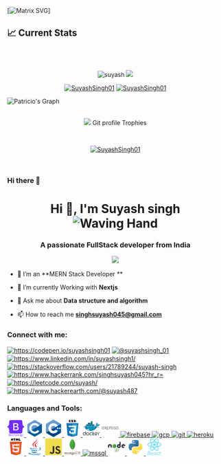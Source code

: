 
 [![Matrix SVG](https://raw.githubusercontent.com/rodrigograca31/rodrigograca31/master/matrix.svg)]
<!-- [![SuyashSingh's GitHub | Topics Over Time](https://stats.quine.sh/SuyashSingh/topics-over-time?theme=dark)]
[![SuyashSingh's GitHub | Languages Over Time](https://stats.quine.sh/SuyashSingh/languages-over-time?theme=light)](https://quine.sh)
[![SuyashSingh's GitHub | Stats](https://stats.quine.sh/SuyashSingh/github?theme=dark)](https://quine.sh)
[![SuyashSingh's Stack Overflow | Stats](https://stats.quine.sh/SuyashSingh/stack-overflow?theme=dark)](https://quine.sh) -->
 ## :chart_with_upwards_trend: Current Stats
</br>
</div>
<br />
<p align="center"><img width="45%" src="https://github-readme-streak-stats.herokuapp.com/?user=SuyashSingh01&theme=gotham&show_icons=true" alt="suyash"/>

<img width="45%" src="https://github-readme-stats-ten-gilt.vercel.app/api?username=SuyashSingh01&show_icons=true&theme=gotham"/>
</p>

<p align="center">
    <a href="https://github.com/SuyashSingh01"><img src="https://github-profile-summary-cards.vercel.app/api/cards/profile-details?username=SuyashSingh01&theme=tokyonight&hide_border=true"  width="520" alt="SuyashSingh01"/></a>
<a href="https://github.com/SuyashSingh01"><img src="https://github-readme-stats.vercel.app/api/top-langs?username=SuyashSingh01&show_icons=true&locale=en&layout=compact&theme=tokyonight" width="320"  alt="SuyashSingh01"/></a>
</p>
<!---[![An image of @suyashsingh01's Holopin badges, which is a link to view their full Holopin profile](https://holopin.me/suyashsingh01)](https://holopin.io/@suyashsingh01) -->
<!-- ## :Activity -->

![Patricio's Graph](https://github-readme-activity-graph.vercel.app/graph?username=SuyashSingh01&custom_title=Patricio's%20GitHub%20Activity%20Graph&bg_color=0D1117&color=7F3FBF&line=7F3FBF&point=7F3FBF&area_color=FFFFFF&title_color=FFFFFF&area=true)
<br><br>
<p align="center">
 <img src="https://media.giphy.com/media/QaMcXSekUWx7aogAUr/giphy.gif" width="30" />&nbsp;Git profile Trophies
</p>
<br>
<p align="center">
 <a href="https://github.com/ryo-ma/github-profile-trophy">
  <img src="https://github-profile-trophy.vercel.app/?username=SuyashSingh01&layout=compact&theme=algolia" alt="SuyashSingh01" />
 </a>
</p>
<br>

### Hi there 👋
   <h1 align="center">Hi 👋, I'm Suyash singh <img src="images/wave.gif"  alt="Waving Hand" width="60px" /></h1>
<h3 align="center">A passionate FullStack developer from India</h3>
<div align="center">
<img src="https://user-images.githubusercontent.com/73097560/115834477-dbab4500-a447-11eb-908a-139a6edaec5c.gif">
</div>

<!-- <p align="left"> <a href="https://github.com/ryo-ma/github-profile-trophy"><img src="https://github-profile-trophy.vercel.app/?username=suyashsingh01" alt="suyashsingh01" /></a> </p> -->

- 🔭 I’m an  **MERN Stack Developer **

- 🌱 I’m currently Working with **Nextjs**

<!-- - 👯 I’m looking to collaborate on **Hackathon** -->

- 💬 Ask me about **Data structure and algorithm**

- 📫 How to reach me **singhsuyash045@gmail.com**

<h3 align="left">Connect with me:</h3>
<p align="left">
<a href="https://codepen.io/suyashsingh01" target="blank"><img align="center" src="https://raw.githubusercontent.com/rahuldkjain/github-profile-readme-generator/master/src/images/icons/Social/codepen.svg" alt="https://codepen.io/suyashsingh01" height="30" width="40" /></a>
<a href="https://twitter.com/@suyashsingh_01" target="blank"><img align="center" src="https://raw.githubusercontent.com/rahuldkjain/github-profile-readme-generator/master/src/images/icons/Social/twitter.svg" alt="@suyashsingh_01" height="30" width="40" /></a>
<a href="https://www.linkedin.com/in/suyashsingh1" target="blank"><img align="center" src="https://raw.githubusercontent.com/rahuldkjain/github-profile-readme-generator/master/src/images/icons/Social/linked-in-alt.svg" alt="https://www.linkedin.com/in/suyashsingh1/" height="30" width="40" /></a>
<a href="https://stackoverflow.com/users/21789244/suyash-singh" target="blank"><img align="center" src="https://raw.githubusercontent.com/rahuldkjain/github-profile-readme-generator/master/src/images/icons/Social/stack-overflow.svg" alt="https://stackoverflow.com/users/21789244/suyash-singh" height="30" width="40" /></a>
<a href="https://www.hackerrank.com/singhsuyash045?hr_r=" target="blank"><img align="center" src="https://raw.githubusercontent.com/rahuldkjain/github-profile-readme-generator/master/src/images/icons/Social/hackerrank.svg" alt="https://www.hackerrank.com/singhsuyash045?hr_r=" height="30" width="40" /></a>
<a href="/" target="blank"><img align="center" src="https://raw.githubusercontent.com/rahuldkjain/github-profile-readme-generator/master/src/images/icons/Social/leet-code.svg" alt="https://leetcode.com/suyash/" height="30" width="40" /></a>
<a href="https://www.hackerearth.com/@suyash487" target="blank"><img align="center" src="https://raw.githubusercontent.com/rahuldkjain/github-profile-readme-generator/master/src/images/icons/Social/hackerearth.svg" alt="https://www.hackerearth.com/@suyash487" height="30" width="40" /></a>
</p>

<h3 align="left">Languages and Tools:</h3>
<p align="left"> <a href="https://getbootstrap.com" target="_blank" rel="noreferrer"> <img src="https://raw.githubusercontent.com/devicons/devicon/master/icons/bootstrap/bootstrap-plain-wordmark.svg" alt="bootstrap" width="40" height="40"/> </a> <a href="https://www.cprogramming.com/" target="_blank" rel="noreferrer"> <img src="https://raw.githubusercontent.com/devicons/devicon/master/icons/c/c-original.svg" alt="c" width="40" height="40"/> </a> <a href="https://www.w3schools.com/cpp/" target="_blank" rel="noreferrer"> <img src="https://raw.githubusercontent.com/devicons/devicon/master/icons/cplusplus/cplusplus-original.svg" alt="cplusplus" width="40" height="40"/> </a> <a href="https://www.w3schools.com/css/" target="_blank" rel="noreferrer"> <img src="https://raw.githubusercontent.com/devicons/devicon/master/icons/css3/css3-original-wordmark.svg" alt="css3" width="40" height="40"/> </a> <a href="https://www.docker.com/" target="_blank" rel="noreferrer"> <img src="https://raw.githubusercontent.com/devicons/devicon/master/icons/docker/docker-original-wordmark.svg" alt="docker" width="40" height="40"/> </a> <a href="https://expressjs.com" target="_blank" rel="noreferrer"> <img src="https://raw.githubusercontent.com/devicons/devicon/master/icons/express/express-original-wordmark.svg" alt="express" width="40" height="40"/> </a> <a href="https://firebase.google.com/" target="_blank" rel="noreferrer"> <img src="https://www.vectorlogo.zone/logos/firebase/firebase-icon.svg" alt="firebase" width="40" height="40"/> </a> <a href="https://cloud.google.com" target="_blank" rel="noreferrer"> <img src="https://www.vectorlogo.zone/logos/google_cloud/google_cloud-icon.svg" alt="gcp" width="40" height="40"/> </a> <a href="https://git-scm.com/" target="_blank" rel="noreferrer"> <img src="https://www.vectorlogo.zone/logos/git-scm/git-scm-icon.svg" alt="git" width="40" height="40"/> </a> <a href="https://heroku.com" target="_blank" rel="noreferrer"> <img src="https://www.vectorlogo.zone/logos/heroku/heroku-icon.svg" alt="heroku" width="40" height="40"/> </a> <a href="https://www.w3.org/html/" target="_blank" rel="noreferrer"> <img src="https://raw.githubusercontent.com/devicons/devicon/master/icons/html5/html5-original-wordmark.svg" alt="html5" width="40" height="40"/> </a> <a href="https://www.java.com" target="_blank" rel="noreferrer"> <img src="https://raw.githubusercontent.com/devicons/devicon/master/icons/java/java-original.svg" alt="java" width="40" height="40"/> </a> <a href="https://developer.mozilla.org/en-US/docs/Web/JavaScript" target="_blank" rel="noreferrer"> <img src="https://raw.githubusercontent.com/devicons/devicon/master/icons/javascript/javascript-original.svg" alt="javascript" width="40" height="40"/> </a> <a href="https://www.mongodb.com/" target="_blank" rel="noreferrer">
 <img src="https://raw.githubusercontent.com/devicons/devicon/master/icons/mongodb/mongodb-original-wordmark.svg" alt="mongodb" width="40" height="40"/> </a> <a href="https://www.microsoft.com/en-us/sql-server" target="_blank" rel="noreferrer">
 <img src="https://www.svgrepo.com/show/303229/microsoft-sql-server-logo.svg" alt="mssql" width="40" height="40"/> </a> <a href="https://nodejs.org" target="_blank" rel="noreferrer"> 
 <img src="https://raw.githubusercontent.com/devicons/devicon/master/icons/nodejs/nodejs-original-wordmark.svg" alt="nodejs" width="40" height="40"/> </a> <a href="https://www.python.org" target="_blank" rel="noreferrer"> 
<img src="https://raw.githubusercontent.com/devicons/devicon/master/icons/python/python-original.svg" alt="python" width="40" height="40"/> </a> <a href="https://reactjs.org/" target="_blank" rel="noreferrer"> 
<img src="https://raw.githubusercontent.com/devicons/devicon/master/icons/react/react-original-wordmark.svg" alt="react" width="40" height="40"/> </a> 
</p>

<!-- <p><img align="left" src="https://github-readme-stats.vercel.app/api/top-langs?username=suyashsingh01&show_icons=true&locale=en&layout=compact" alt="suyashsingh01" /></p> -->

<!-- <p>&nbsp;<img align="center" src="https://github-readme-stats.vercel.app/api?username=suyashsingh01&show_icons=true&locale=en" alt="suyashsingh01" /></p> -->

<!--
**SuyashSingh01/suyashsingh01** is a ✨ _special_ ✨ repository because its `README.md` (this file) appears on your GitHub profile.
Here are some ideas to get you started:



- 👯 I’m looking to collaborate on ...
- 🤔 I’m looking for help with ...
- 💬 Ask me about ...
- 📫 How to reach me: ...
- 😄 Pronouns: ...
- ⚡ Fun fact: ...
-->
